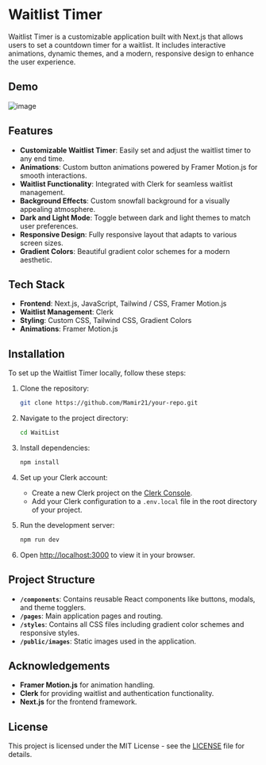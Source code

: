 # Waitlist Timer

Waitlist Timer is a customizable application built with Next.js that allows users to set a countdown timer for a waitlist. It includes interactive animations, dynamic themes, and a modern, responsive design to enhance the user experience.

## Demo

![image](https://github.com/user-attachments/assets/6226dc6b-77da-49f9-94e0-2c127f7554d9)

## Features

- **Customizable Waitlist Timer**: Easily set and adjust the waitlist timer to any end time.
- **Animations**: Custom button animations powered by Framer Motion.js for smooth interactions.
- **Waitlist Functionality**: Integrated with Clerk for seamless waitlist management.
- **Background Effects**: Custom snowfall background for a visually appealing atmosphere.
- **Dark and Light Mode**: Toggle between dark and light themes to match user preferences.
- **Responsive Design**: Fully responsive layout that adapts to various screen sizes.
- **Gradient Colors**: Beautiful gradient color schemes for a modern aesthetic.

## Tech Stack

- **Frontend**: Next.js, JavaScript, Tailwind / CSS, Framer Motion.js
- **Waitlist Management**: Clerk
- **Styling**: Custom CSS, Tailwind CSS, Gradient Colors
- **Animations**: Framer Motion.js

## Installation

To set up the Waitlist Timer locally, follow these steps:

1. Clone the repository:
    ```bash
    git clone https://github.com/Mamir21/your-repo.git
    ```

2. Navigate to the project directory:
    ```bash
    cd WaitList
    ```

3. Install dependencies:
    ```bash
    npm install
    ```

4. Set up your Clerk account:
   - Create a new Clerk project on the [Clerk Console](https://clerk.dev/).
   - Add your Clerk configuration to a `.env.local` file in the root directory of your project.

5. Run the development server:
    ```bash
    npm run dev
    ```

6. Open [http://localhost:3000](http://localhost:3000) to view it in your browser.

## Project Structure

- **`/components`**: Contains reusable React components like buttons, modals, and theme togglers.
- **`/pages`**: Main application pages and routing.
- **`/styles`**: Contains all CSS files including gradient color schemes and responsive styles.
- **`/public/images`**: Static images used in the application.

## Acknowledgements

- **Framer Motion.js** for animation handling.
- **Clerk** for providing waitlist and authentication functionality.
- **Next.js** for the frontend framework.

## License

This project is licensed under the MIT License - see the [LICENSE](LICENSE) file for details.
